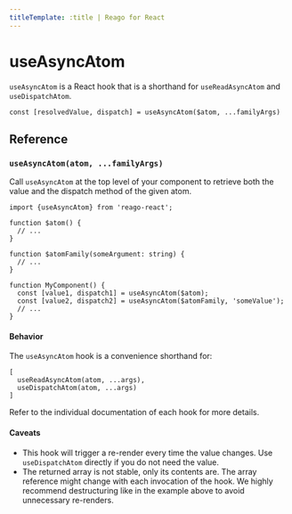 ```yaml
---
titleTemplate: :title | Reago for React
---
```


# useAsyncAtom

`useAsyncAtom` is a React hook that is a shorthand for `useReadAsyncAtom` and `useDispatchAtom`.

```tsx
const [resolvedValue, dispatch] = useAsyncAtom($atom, ...familyArgs)
```


## Reference

### `useAsyncAtom(atom, ...familyArgs)`

Call `useAsyncAtom` at the top level of your component to retrieve both the value and the dispatch method
of the given atom.


```tsx
import {useAsyncAtom} from 'reago-react';

function $atom() {
  // ...
}

function $atomFamily(someArgument: string) {
  // ...
}

function MyComponent() {
  const [value1, dispatch1] = useAsyncAtom($atom);
  const [value2, dispatch2] = useAsyncAtom($atomFamily, 'someValue');
  // ...
}
```

#### Behavior

The `useAsyncAtom` hook is a convenience shorthand for:

```tsx
[
  useReadAsyncAtom(atom, ...args),
  useDispatchAtom(atom, ...args)
]
```

Refer to the individual documentation of each hook for more details.

#### Caveats

* This hook will trigger a re-render every time the value changes. Use `useDispatchAtom` directly if you do
  not need the value.
* The returned array is not stable, only its contents are. The array reference might change with each
  invocation of the hook. We highly recommend destructuring like in the example above to avoid unnecessary
  re-renders.
